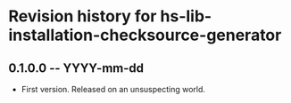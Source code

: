# Revision history for hs-lib-installation-checksource-generator

## 0.1.0.0 -- YYYY-mm-dd

* First version. Released on an unsuspecting world.
